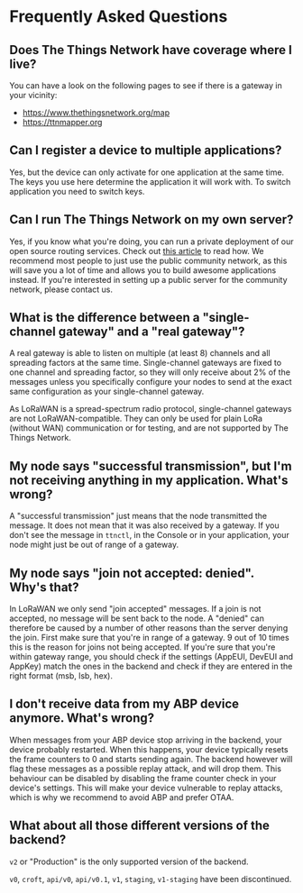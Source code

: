# Frequently Asked Questions

## Does The Things Network have coverage where I live?

You can have a look on the following pages to see if there is a gateway in your vicinity:
* https://www.thethingsnetwork.org/map
* https://ttnmapper.org

## Can I register a device to multiple applications?

Yes, but the device can only activate for one application at the same time. The keys you use here determine the application it will work with. To switch application you need to switch keys.

## Can I run The Things Network on my own server?

Yes, if you know what you're doing, you can run a private deployment of our open source routing services. Check out [this article](https://www.thethingsnetwork.org/article/setting-up-a-private-routing-environment) to read how. We recommend most people to just use the public community network, as this will save you a lot of time and allows you to build awesome applications instead. If you're interested in setting up a public server for the community network, please contact us.

## What is the difference between a "single-channel gateway" and a "real gateway"?

A real gateway is able to listen on multiple (at least 8) channels and all spreading factors at the same time. Single-channel gateways are fixed to one channel and spreading factor, so they will only receive about 2% of the messages unless you specifically configure your nodes to send at the exact same configuration as your single-channel gateway.

As LoRaWAN is a spread-spectrum radio protocol, single-channel gateways are not LoRaWAN-compatible. They can only be used for plain LoRa (without WAN) communication or for testing, and are not supported by The Things Network.

## My node says "successful transmission", but I'm not receiving anything in my application. What's wrong?

A "successful transmission" just means that the node transmitted the message. It does not mean that it was also received by a gateway. If you don't see the message in `ttnctl`, in the Console or in your application, your node might just be out of range of a gateway.

## My node says "join not accepted: denied". Why's that?

In LoRaWAN we only send "join accepted" messages. If a join is not accepted, no message will be sent back to the node. A "denied" can therefore be caused by a number of other reasons than the server denying the join. First make sure that you're in range of a gateway. 9 out of 10 times this is the reason for joins not being accepted. If you're sure that you're within gateway range, you should check if the settings (AppEUI, DevEUI and AppKey) match the ones in the backend and check if they are entered in the right format (msb, lsb, hex).

## I don't receive data from my ABP device anymore. What's wrong?

When messages from your ABP device stop arriving in the backend, your device probably restarted. When this happens, your device typically resets the frame counters to 0 and starts sending again. The backend however will flag these messages as a possible replay attack, and will drop them. This behaviour can be disabled by disabling the frame counter check in your device's settings. This will make your device vulnerable to replay attacks, which is why we recommend to avoid ABP and prefer OTAA.

## What about all those different versions of the backend?

`v2` or "Production" is the only supported version of the backend.

`v0`, `croft`, `api/v0`, `api/v0.1`, `v1`, `staging`, `v1-staging` have been discontinued. 
